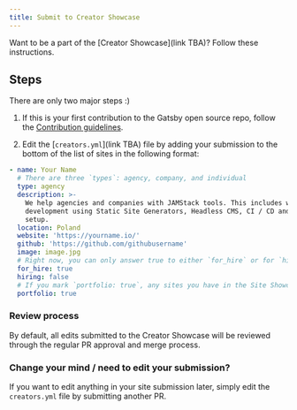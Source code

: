 ```yaml
---
title: Submit to Creator Showcase
---
```


Want to be a part of the [Creator Showcase](link TBA)? Follow these instructions.

## Steps

There are only two major steps :)

1.  If this is your first contribution to the Gatsby open source repo, follow the [Contribution guidelines](https://next.gatsbyjs.org/docs/how-to-contribute/#contributing-to-the-repo).

2.  Edit the [`creators.yml`](link TBA) file by adding your submission to the bottom of the list of sites in the following format:

```yaml
- name: Your Name
  # There are three `types`: agency, company, and individual
  type: agency
  description: >-
    We help agencies and companies with JAMStack tools. This includes web
    development using Static Site Generators, Headless CMS, CI / CD and CDN
    setup.
  location: Poland
  website: 'https://yourname.io/'
  github: 'https://github.com/githubusername'
  image: image.jpg
  # Right now, you can only answer true to either `for_hire` or for `hiring`, but not for both.
  for_hire: true
  hiring: false
  # If you mark `portfolio: true`, any sites you have in the Site Showcase that say `built_by: your name` will be linked to your Creator Profile. So make sure your name is exactly the same in both `sites.yml` and `creators.yml`.
  portfolio: true
```

### Review process

By default, all edits submitted to the Creator Showcase will be reviewed through the regular PR approval and merge process.

### Change your mind / need to edit your submission?

If you want to edit anything in your site submission later, simply edit the `creators.yml` file by submitting another PR.
